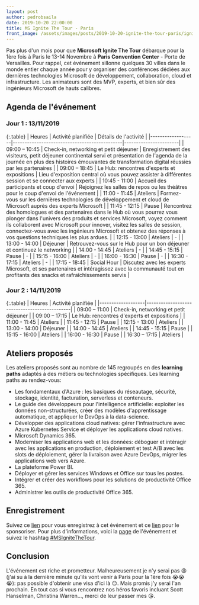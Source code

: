 ```yaml
---
layout: post
author: pedrobsaila
date: 2019-10-20 22:00:00
title: MS Ignite The Tour - Paris
front_image: /assets/images/posts/2019-10-20-ignite-the-tour-paris/ignite-the-tour-paris-logo.jpeg
---
```


Pas plus d'un mois pour que **Microsoft Ignite The Tour** débarque pour la 1ère fois à Paris le 13-14 Novembre à **Paris Convention Center** - Porte de Versailles. Pour rappel, cet événement sillonne quelques 30 villes dans le monde entier chaque année pour y organiser des conférences dédiées aux dernières technologies Microsoft de développement, collaboration, cloud et infrastructure. Les animateurs sont des MVP, experts, et bien sûr des ingénieurs Microsoft de hauts calibres.

## Agenda de l'événement

### Jour 1 : 13/11/2019

{:.table}
| Heures            | Activité planifiée                           | Détails de l'activité |
|-------------------|----------------------------------------------|-----------------------|
|   09:00 – 10:45   | Check-in, networking et petit déjeuner       | Enregistrement des visiteurs, petit déjeuner continental servi et présentation de l'agenda de la journée en plus des histoires émouvantes de transformation digital réussies par les partenaires     |
|   09:00 – 18:45   | Le Hub: rencontres d'experts et expositions  | Lieu d'exposition central où vous pouvez assister à différentes session et se connecter aux experts     |
|   10:45 - 11:00   | Accueil des participants et coup d'envoi     | Rejoignez les salles de repos ou les théâtres pour le coup d'envoi de l'événement     |
|   11:00 - 11:45   | Ateliers                                     | Formez-vous sur les dernières technologies de développement et cloud de Microsoft auprès des experts Microsoft   |
|   11:45 - 12:15   | Pause                                        | Rencontrez des homologues et des partenaires dans le Hub où vous pourrez vous plonger dans l'univers des produits et services Microsoft, voyez comment ils collaborent avec Microsoft pour innover, visitez les salles de session, connectez-vous avec les ingénieurs Microsoft et obtenez des réponses à vos questions techniques les plus ardues.   |
|   12:15 - 13:00   | Ateliers                                     | -                     |
|   13:00 - 14:00   | Déjeuner                                     | Retrouvez-vous sur le Hub pour un bon déjeuner et continuez le networking    |
|   14:00 - 14:45   | Ateliers                                     | -                     |
|   14:45 - 15:15   | Pause                                        | -                     |
|   15:15 - 16:00   | Ateliers                                     | -                     |
|   16:00 - 16:30   | Pause                                        | -                     |
|   16:30 - 17:15   | Ateliers                                     | -                     |
|   17:15 - 18:45   | Social Hour                                  | Discutez avec les experts Microsoft, et ses partenaires et intéragissez avec la communauté tout en profitants des snacks et rafraîchissements servis   |

### Jour 2 : 14/11/2019

{:.table}
| Heures            | Activité planifiée                           |
|-------------------|----------------------------------------------|
|   09:00 – 11:00   | Check-in, networking et petit déjeuner       |
|   09:00 – 17:15   | Le Hub: rencontres d'experts et expositions  |
|   11:00 - 11:45   | Ateliers                                     |
|   11:45 - 12:15   | Pause                                        |
|   12:15 - 13:00   | Ateliers                                     |
|   13:00 - 14:00   | Déjeuner                                     |
|   14:00 - 14:45   | Ateliers                                     |
|   14:45 - 15:15   | Pause                                        |
|   15:15 - 16:00   | Ateliers                                     |
|   16:00 - 16:30   | Pause                                        |
|   16:30 – 17:15   | Ateliers                                     |

## Ateliers proposés

Les ateliers proposés sont au nombre de 145 regroupés en des **learning paths** adaptés à des métiers ou technologies spécifiques.
Les learning paths au rendez-vous:

+ Les fondamentaux d'Azure : les basiques du réseautage, sécurité, stockage, identité, facturation, serverless et conteneurs.
+ Le guide des développeurs pour l'intelligence artificielle: exploiter les données non-structurées, créer des modèles d'apprentissage automatique, et appliquer le DevOps à la data-science.
+ Développer des applications cloud natives: gérer l'infrastructure avec Azure Kubernetes Service et déployer les applications cloud natives.
+ Microsoft Dynamics 365.
+ Moderniser les applications web et les données: déboguer et intéragir avec les applications en production, déploiement et test A/B avec les slots de déploiement, gérer la livraison avec Azure DevOps, migrer les applications web vers Azure.
+ La plateforme Power BI.
+ Déployer et gérer les services Windows et Office sur tous les postes.
+ Intégrer et créer des workflows pour les solutions de productivité Office 365.
+ Administrer les outils de productivité Office 365.

## Enregistrement

Suivez ce [lien](https://register.msignite-the-tour.microsoft.com/paris) pour vous enregistrez à cet événement et ce [lien](https://partnerapplication.hubb.me/Home/CallForPapers?submissionID=0) pour le sponsoriser.
Pour plus d'informations, voici la [page](https://www.microsoft.com/fr-fr/ignite-the-tour/Paris) de l'événement et suivez le hashtag [#MSIgniteTheTour](https://twitter.com/hashtag/MSIgniteTheTour?src=hashtag_click).

## Conclusion

L'événement est riche et prometteur. Malheureusement je n'y serai pas :weary: (j'ai su à la dernière minute qu'ils vont venir à Paris pour la 1ère fois :sob::sob::sob:): pas possible d'obtenir une visa d'ici là :expressionless:. Mais promis j'y serai l'an prochain. En tout cas si vous rencontrez nos héros favoris incluant Scott Hanselman, Christina Warren..., merci de leur passer mes :kissing_heart:.

